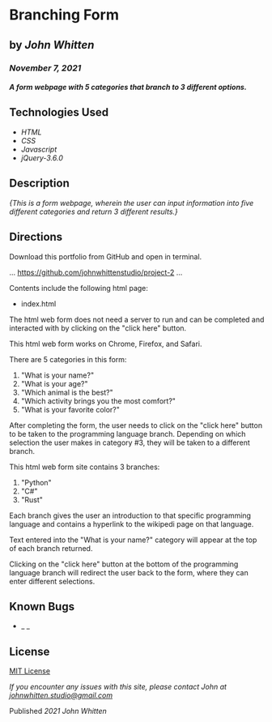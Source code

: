 # Branching Form
## by _**John Whitten**_
### _November 7, 2021_ 

#### _A form webpage with 5 categories that branch to 3 different options._
 
## Technologies Used
 
* _HTML_
* _CSS_
* _Javascript_
* _jQuery-3.6.0_
 
## Description
 
_{This is a form webpage, wherein the user can input information into five different categories and return 3 different results.}_
 
## Directions
 
Download this portfolio from GitHub and open in terminal.

...
https://github.com/johnwhittenstudio/project-2
...
 
Contents include the following html page:
* index.html
 
The html web form does not need a server to run and can be completed and interacted with by clicking on the "click here" button.
 
This html web form works on Chrome, Firefox, and Safari.
 
There are 5 categories in this form:
1. "What is your name?"
2. "What is your age?"
3. "Which animal is the best?"
4. "Which activity brings you the most comfort?"
5. "What is your favorite color?"

After completing the form, the user needs to click on the "click here" button to be taken to the programming language branch. Depending on which selection the user makes in category #3, they will be taken to a different branch.

This html web form site contains 3 branches:
1. "Python"
2. "C#"
3. "Rust"
 
Each branch gives the user an introduction to that specific programming language and contains a hyperlink to the wikipedi page on that language. 

Text entered into the "What is your name?" category will appear at the top of each branch returned. 

Clicking on the "click here" button at the bottom of the programming language branch will redirect the user back to the form, where they can enter different selections.
 
 
## Known Bugs
 
* _ _
 
## License
 
[MIT License](https://opensource.org/licenses/MIT)
 
_If you encounter any issues with this site, please contact John at [johnwhitten.studio@gmail.com](mailto:johnwhitten.studio@gmail.com)_
 
Published _2021_ _John Whitten_